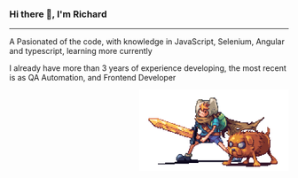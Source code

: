 ### Hi there 👋, I'm Richard

<hr>

A Pasionated of the code, with knowledge in JavaScript, Selenium, Angular and typescript, learning more currently

I already have more than 3 years of experience developing, the most recent is as QA Automation, and Frontend Developer

<div align="right">
  <img src="https://raw.githubusercontent.com/melvincwng/melvincwng/master/assets/finnAndJakePixelArt.gif" width="270px" height="145.4"/>
</div>
